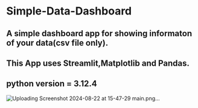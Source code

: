# Simple-Data-Dashboard

## A simple dashboard app for showing informaton of your data(csv file only).
## This App uses Streamlit,Matplotlib and Pandas.
## python version = 3.12.4 

![Uploading Screenshot 2024-08-22 at 15-47-29 main.png…]()
